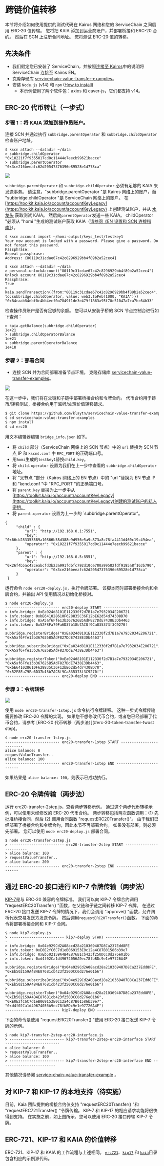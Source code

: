 # 跨链价值转移

本节将介绍如何使用提供的测试代码在 Kairos 网络和您的 ServiceChain 之间启用 ERC-20 值传输。
您将把 KAIA 添加到运营商账户，并部署桥接和 ERC-20 合约。
然后在 SCN 上注册合同地址。 您将测试 ERC-20 值的转移。

## 先决条件<a id="prerequisites"></a>

- 我们假定您已安装了 ServiceChain，并按照[连接至 Kairos](en-scn-connection.md)中的说明将 ServiceChain 连接至 Kairos EN。
- 克隆存储库 [servicechain-value-transfer-examples](https://github.com/klaytn/servicechain-value-transfer-examples)。
- 安装 `Node.js` (v14) 和 `npm` ([How to install](https://nodejs.org/en/download/package-manager/))
  - 本示例使用了两个软件包：axios 和 caver-js，它们都支持 v14。

## ERC-20 代币转让（一步式）<a id="erc-20-token-transfer-onestep"></a>

### 步骤 1：将 KAIA 添加到操作员账户。 <a id="step-1-add-kaia-to-the-operator-accounts"></a>

连接 SCN 并通过执行 `subbridge.parentOperator` 和 `subbridge.childOperator` 检查账户地址。

```
$ kscn attach --datadir ~/data
> subbridge.childOperator
"0x10221f7f9355017cd0c11444e7eecb99621bacce"
> subbridge.parentOperator
"0x3ce216beeafc62d20547376396e89528e1d778ca"
```

![](/img/nodes/sc-vt-add-klay.png)

`subbridge.parentOperator` 和 `subbridge.childOperator` 必须有足够的 KAIA 来发送事务。 请注意，"subbridge.parentOperator "是 Kairos 网络上的账户，而 "subbridge.childOperator "是 ServiceChain 网络上的账户。
在 [https://toolkit.kaia.io/account/accountKeyLegacy](https://toolkit.kaia.io/account/accountKeyLegacy) 上创建测试账户，并从 [水龙头](https://faucet.kaia.io/) 获取测试 KAIA。 然后向`parentOperator`发送一些 KAIA。 childOperator "必须从 "homi "生成的测试账户获取 KAIA（[请参阅《EN 设置和 SCN 连接指南》](en-scn-connection.md)）。

```
$ kscn account import ~/homi-output/keys_test/testkey1
Your new account is locked with a password. Please give a password. Do not forget this password.
Passphrase:
Repeat passphrase:
Address: {80119c31cdae67c42c8296929bb4f89b2a52cec4}
```

```
$ kscn attach --datadir ~/data
> personal.unlockAccount("80119c31cdae67c42c8296929bb4f89b2a52cec4")
Unlock account 80119c31cdae67c42c8296929bb4f89b2a52cec4
Passphrase:
True
> kaia.sendTransaction({from:"80119c31cdae67c42c8296929bb4f89b2a52cec4", to:subbridge.childOperator, value: web3.toPeb(1000, "KAIA")})
"0x84caab84ebf0c4bb4ecf0a7849f1de3e479f1863a95f70c51047a7ca7bc64b33"
```

检查操作员账户是否有足够的余额。 您可以从安装子桥的 SCN 节点控制台进行如下查询：

```
> kaia.getBalance(subbridge.childOperator)
1e+21
> subbridge.childOperatorBalance
1e+21
> subbridge.parentOperatorBalance
1e+18
```

### 步骤 2：部署合同<a id="step-2-deploy-contracts"></a>

- 连接 SCN 并为合同部署准备节点环境。
  克隆存储库 [servicechain-value-transfer-examples](https://github.com/klaytn/servicechain-value-transfer-examples)。

![](/img/nodes/sc-vt-deploy.png)

在这一步中，我们将在父链和子链中部署桥接合约和令牌合约。
代币合约用于铸币/转移测试，桥接合约用于监听/处理价值转移请求。

```bash
$ git clone https://github.com/klaytn/servicechain-value-transfer-examples
$ cd servicechain-value-transfer-examples
$ npm install
$ cd erc20
```

用文本编辑器编辑 `bridge_info.json` 如下。

- 将 `child` 部分（ServiceChain 网络上的 SCN 节点）中的 `url` 替换为 SCN 节点 IP 和 `kscnd.conf` 中 `RPC_PORT` 的正确端口号。
- 用`homi`生成的`testkey1`替换`child.key`。
- 将 `child.operator` 设置为我们在上一步中查看的 `subbridge.childOperator` 地址。
- 将 "父节点 "部分（Kairos 网络上的 EN 节点）中的 "url "替换为 EN 节点 IP 和 "kend.conf "中 "RPC_PORT "的正确端口号。
- 将 `parent.key` 替换为上一步中从 [https://toolkit.kaia.io/account/accountKeyLegacy](https://toolkit.kaia.io/account/accountKeyLegacy)创建的测试账户的私人密钥。
- 将 `parent.operator` 设置为上一步的 \`subbridge.parentOperator'。

```
{
     "child" : {
         "url": "http://192.168.0.1:7551",
         "key": "0x66cb283353589a10866b58d388e9d956e5a9c873a8c78fa4411d460c19c494ea",
         "operator": "0x10221f7f9355017cd0c11444e7eecb99621bacce"
     },
     "parent" : {
         "url": "http://192.168.0.5:8551",
         "key": "0x26f4b5ac42ceabcfd3b23a991fdbfc792d10ce700a99582fdf9185a8f163b790",
         "operator": "0x3ce216beeafc62d20547376396e89528e1d778ca"
     }
 }
```

运行命令 `node erc20-deploy.js`，执行令牌部署。 该脚本同时部署桥接合约和令牌合约，并输出 API 使用情况以初始化桥接对。

```
$ node erc20-deploy.js
------------------------- erc20-deploy START -------------------------
> info.bridge: 0xEa024d8101E112330f2d7B1a7e7932034E206721
> info.token: 0xbE641028610F628835C36F12bE62d54d74308D70
> info.bridge: 0xA5af6Ffe13b367626B5AdF827DdE7438E3Db4463
> info.token: 0x52F8Fa79Fa6D37b18b7AC8f9Ca835373f3C9270f
> subbridge.registerBridge("0xEa024d8101E112330f2d7B1a7e7932034E206721", "0xA5af6Ffe13b367626B5AdF827DdE7438E3Db4463")
> subbridge.subscribeBridge("0xEa024d8101E112330f2d7B1a7e7932034E206721", "0xA5af6Ffe13b367626B5AdF827DdE7438E3Db4463")
> subbridge.registerToken("0xEa024d8101E112330f2d7B1a7e7932034E206721", "0xA5af6Ffe13b367626B5AdF827DdE7438E3Db4463", "0xbE641028610F628835C36F12bE62d54d74308D70", "0x52F8Fa79Fa6D37b18b7AC8f9Ca835373f3C9270f")
------------------------- erc20-deploy END -------------------------
```

### 步骤 3：令牌转移<a id="step-3-token-transfer"></a>

![](/img/nodes/sc-vt-transfer.png)

使用 `node erc20-transfer-1step.js` 命令执行令牌转移。 这种一步式令牌传输需要修改 ERC-20 令牌的实现。 如果您不想修改代币合约，或者您已经部署了代币合约，请参考 [ERC-20 代币转移（两步法）](#erc-20-token-transfer-twost step)。

```
$ node erc20-transfer-1step.js
------------------------- erc20-transfer-1step START -------------------------
alice balance: 0
requestValueTransfer..
alice balance: 100
------------------------- erc20-transfer-1step END -------------------------
```

如果结果是 `alice balance: 100`，则表示已成功执行。

## ERC-20 令牌传输（两步法）<a id="erc-20-token-transfer-twostep"></a>

运行 erc20-transfer-2step.js，查看两步转移示例。 通过这个两步代币转移示例，可以使用未经修改的 ERC-20 代币合约。
两步转移包括两次函数调用：(1) 先批准桥接合同，然后 (2) 调用合同函数 "requestERC20Transfer()"。
由于我们已经部署了桥接合约和令牌合约，因此本节不再部署合约。 如果没有部署，则必须先部署。 您可以使用 `node erc20-deploy.js` 部署合同。

```
$ node erc20-transfer-2step.js
> ------------------------- erc20-transfer-2step START -------------------------
> alice balance: 100
> requestValueTransfer..
> alice balance: 200
------------------------- erc20-transfer-2step END -------------------------
```

## 通过 ERC-20 接口进行 KIP-7 令牌传输（两步法）<a id="kip-7-token-transfer-via-erc-20-interface-two-step"></a>

[KIP-7](https://kips.kaia.io/KIPs/kip-7)是与 ERC-20 兼容的令牌标准。 我们可以向 KIP-7 令牌合约调用 "requestERC20Transfer() "函数，在父链和子链之间转移 KIP-7 令牌。
在通过 ERC-20 接口发送 KIP-7 令牌的情况下，我们会调用 "approve() "函数，允许网桥代表交易发送方发送令牌。 然后调用`requestERC20Transfer()`函数。
下面的命令将部署桥接合同和 KIP-7 合同。

```
$ node kip7-deploy.js
> ------------------------- kip7-deploy START -------------------------
> info.bridge: 0x04e929Cd2A08acd28a210369407D8Ca237Edd8FE
> info.token: 0xE0E2fC6C7d1eB069153E0c12a4C87B01586b39e7
> info.bridge: 0xEb502159A4B4E876B1cb423f250DCC0d276e01b6
> info.token: 0xd4f02Ca1d49674056A9ec78fbBDc9e1e97726A4F
> subbridge.registerBridge("0x04e929Cd2A08acd28a210369407D8Ca237Edd8FE", "0xEb502159A4B4E876B1cb423f250DCC0d276e01b6")
> subbridge.subscribeBridge("0x04e929Cd2A08acd28a210369407D8Ca237Edd8FE", "0xEb502159A4B4E876B1cb423f250DCC0d276e01b6")
> subbridge.registerToken("0x04e929Cd2A08acd28a210369407D8Ca237Edd8FE", "0xEb502159A4B4E876B1cb423f250DCC0d276e01b6", "0xE0E2fC6C7d1eB069153E0c12a4C87B01586b39e7", "0xd4f02Ca1d49674056A9ec78fbBDc9e1e97726A4F")
------------------------- kip7-deploy END -------------------------
```

下面的命令是使用 "requestERC20Transfer() "使用 ERC-20 接口发送 KIP-7 令牌的示例。

```
$ node kip7-transfer-2step-erc20-interface.js
> ------------------------- kip7-transfer-2step-erc20-interface START -------------------------
> alice balance: 0
> requestValueTransfer..
> alice balance: 100
> ------------------------- kip7-transfer-2step-erc20-interface END -------------------------
```

其他情况请参阅 [service-chain-value-transfer-example](https://github.com/klaytn/servicechain-value-transfer-examples) 。

## 对 KIP-7 和 KIP-17 的本地支持（待实施）<a id="native-support-for-kip-7-and-kip-17-to-be-implemented"></a>

目前，Kaia 团队提供的桥接合约仅支持 "requestERC20Transfer() "和 "requestERC721Transfer() "令牌传输。 KIP-7 和 KIP-17 的相应请求功能将很快得到支持。 在实施之前，如上图所示，您可以使用 ERC-20 接口传输 KIP-7 令牌。

## ERC-721、KIP-17 和 KAIA 的价值转移<a id="value-transfer-for-erc721-kip17-and-klay"></a>

ERC-721、KIP-17 和 KAIA 的工作流程与上述相同。 [`erc721`](https://github.com/klaytn/servicechain-value-transfer-examples/tree/main/erc721)、[`kip17`](https://github.com/klaytn/servicechain-value-transfer-examples/tree/main/kip17) 和 [`kaia`](https://github.com/klaytn/servicechain-value-transfer-examples/tree/main/klay)目录包含相应的示例源代码。
